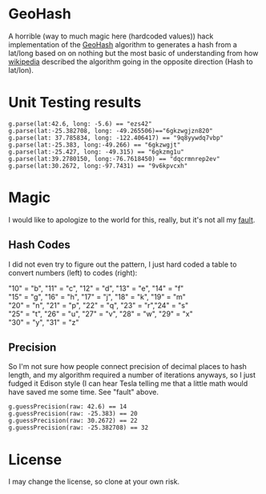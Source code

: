 # GeoHash #
A horrible (way to much magic here (hardcoded values)) hack implementation of the [GeoHash](http://geohash.org) algorithm to generates a hash from a lat/long based on on nothing but the most basic of understanding from how [wikipedia](https://en.wikipedia.org/wiki/Geohash) described the algorithm going in the opposite direction (Hash to lat/lon).

# Unit Testing results #

    g.parse(lat:42.6, long: -5.6) == "ezs42"
    g.parse(lat:-25.382708, long: -49.265506)=="6gkzwgjzn820"
    g.parse(lat: 37.785834, long: -122.406417) == "9q8yywdq7vbp"
    g.parse(lat:-25.383, long:-49.266) == "6gkzwgjt"
    g.parse(lat:-25.427, long: -49.315) == "6gkzmg1u"
    g.parse(lat:39.2780150, long:-76.7618450) == "dqcrmnrep2ev"
    g.parse(lat:30.2672, long:-97.7431) == "9v6kpvcxh"

# Magic #
I would like to apologize to the world for this, really, but it's not all my [fault](http://smalltownbrewery.com/our-beers/nyfrb-10-7/).

## Hash Codes ##
I did not even try to figure out the pattern, I just hard coded a table to convert numbers (left) to codes (right):

"10" = "b", "11" = "c", "12" = "d", "13" = "e", "14" = "f"<br>
"15" = "g", "16" = "h", "17" = "j", "18" = "k", "19" = "m"<br>
"20" = "n", "21" = "p", "22" = "q", "23" = "r","24" = "s"<br>
"25" = "t", "26" = "u", "27" = "v", "28" = "w", "29" = "x"<br>
"30" = "y", "31" = "z"

## Precision ##
So I'm not sure how people connect precision of decimal places to hash length, and my algorithm required a number of iterations anyways, so I just fudged it Edison style (I can hear Tesla telling me that a little math would have saved me some time. See "fault" above.

    g.guessPrecision(raw: 42.6) == 14
    g.guessPrecision(raw: -25.383) == 20
    g.guessPrecision(raw: 30.2672) == 22
    g.guessPrecision(raw: -25.382708) == 32

# License #

I may change the license, so clone at your own risk.